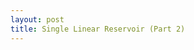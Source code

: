 ```yaml
---
layout: post
title: Single Linear Reservoir (Part 2)
---
```

<script type="text/javascript" src="https://cdn.plot.ly/plotly-2.6.3.min.js"></script>

<style>
  .container {
    display: grid;
    grid-gap: 20px;
  }
  .k-value {
    grid-column: 2;
    grid-row: 2;
    justify-self: center;
  }
  .k-slider {
    width: 550px;
    grid-column: 2;
    grid-row: 3;
    justify-self: center;
  }
  .t1-slider {
    width: 550px;
    grid-column: 2;
    grid-row: 4;
    justify-self: center;
  }
  .initial-flow-slider {
    height: 465px;
    grid-column: 1;
    grid-row: 1;
    align-self: center;
  }
  .inflow-slider {
    height: 465px;
    grid-column: 3;
    grid-row: 1;
    align-self: center;
  }
  .plot-area {
    height: 500px;
    width: 600px;
    grid-column: 2;
    grid-row: 1;
    align-self: center;
    justify-self: center;
  }
</style>

<div class="container">
  <div id="q0Slider" class="initial-flow-slider"></div>
  <div id="tester" class="plot-area"></div>
  <div id="inflowSlider" class="inflow-slider"></div>
  <div id="k-value" class="k-value"></div>
  <div id="k-slider" class="k-slider"></div>
  <div id="t1-slider" class="t1-slider"></div>
</div>
<br>

<script type="text/javascript">
  "use strict";

  let nTimes = 1000;
  let maxTime = 480;
  let timeStep = maxTime / (nTimes + 1);

  let time = [];

  for (let i = 0; i < nTimes; i++) {
      time.push(timeStep * i);
  }

  let nSliderValues = 100;
  let midSliderValue = Math.trunc(nSliderValues/2);

  // storage coefficient limits
  let minK = 1;
  let maxK = time[nTimes - 1]/2;

  // initial flow limits
  let minQ0 = 0;
  let maxQ0 = 100;

  // inflow limits
  let minInflow = 0;
  let maxInflow = maxQ0;

  let kValues = [];
  let q0Values = [];
  let inflowValues = [];
  let frac = 0;
  for (let i = 0; i < nSliderValues; i++) {
      frac = i/(nSliderValues - 1);
      kValues.push(minK + frac * maxK);
      q0Values.push(minQ0 + frac * maxQ0);
      inflowValues.push(minInflow + frac * maxInflow);
  }
  let K = kValues[midSliderValue];
  let initialFlow = q0Values[0];
  let inflowValue = inflowValues[midSliderValue];

  let t1 = time[0];
  let t2 = time[nTimes/2];

  let inflowTS = calcInflowTS();
  let flow = calcFlow();

  let TESTER = document.getElementById('tester');
  let data = [
    {
      x: time,
      y: flow,
      name: 'Outflow'
    },
    {
      x: [time[0]],
      y: [initialFlow],
      mode: 'markers',
      marker: {size: 10},
      name: 'Initial Flow'
    },
    {
      x: time,
      y: inflowTS,
      mode: 'lines',
      name: 'Inflow'
    }
  ];
  let layout = {width: 600, height: 500,
    margin: {b: 20, l: 50, r: 10, t: 10},
    legend: { x: 1,
      xanchor: 'right',
      y: 1,
      bgcolor: '#FFFFFF',
      bordercolor: '#000000',
      borderwidth: 1},
    dragmode: false,
    xaxis: {range: [0, maxTime], title: '$t$'},
    yaxis: {range: [0, 1.01*maxQ0], title: '$Q$'}};
  Plotly.newPlot(TESTER, data, layout);

  let kValue = document.getElementById("k-value");
  kValue.textContent = "K = " + K.toPrecision(3);

  function calcInflowTS() {
    let inflowTS = [];
    for (let i = 0; i < nTimes; i++) {
      if (time[i] < t1) {
        inflowTS.push(0);
      }
      else if (time[i] <= t2) {
        inflowTS.push(inflowValue);
      } else {
        inflowTS.push(0);
      }
    }

    return inflowTS;
  }

  function calcFlow() {
    let flow = [];

    // first time step
    flow.push(initialFlow);

    let Q;
    let I;
    for (let i = 1; i < nTimes; i++) {
        Q = flow[i - 1];
        I = inflowTS[i];
        flow.push(Q * Math.exp(-timeStep/K) + I * (1 - Math.exp(-timeStep/K)));
    }
    return flow;
  }

  function updatePlot() {
    let flow = calcFlow();
    let flow_update = {
      x: [time, [time[0]], time],
      y: [flow, [initialFlow], inflowTS]
    };
    Plotly.restyle(TESTER, flow_update);
  }

  $( "#k-slider" ).slider({
    min: 0,
    max: nSliderValues - 1,
    value: midSliderValue,
    slide: function(event, ui) {
      K = kValues[ui.value];
      kValue.textContent = "K = " + K.toPrecision(3);
      updatePlot();
    }
  });
  $( "#t1-slider" ).slider({
    range: true,
    min: 0,
    max: nTimes,
    values: [0, nTimes/2],
    slide: function(event, ui) {
      t1 = time[ui.values[0]]
      t2 = time[ui.values[1] - 1];
      inflowTS = calcInflowTS();
      updatePlot();
    }
  });
  $( "#q0Slider" ).slider({
    orientation: "vertical",
    min: 0,
    max: nSliderValues - 1,
    value: 0,
    slide: function(event, ui) {
      initialFlow = q0Values[ui.value];
      updatePlot();
    }
  });
  $( "#inflowSlider" ).slider({
    orientation: "vertical",
    min: 0,
    max: nSliderValues - 1,
    value: midSliderValue,
    slide: function(event, ui) {
      inflowValue = inflowValues[ui.value];
      inflowTS = calcInflowTS();
      updatePlot();
    }
  });
</script>
